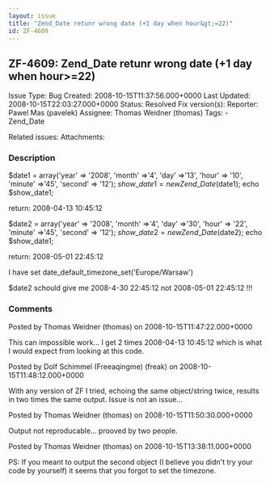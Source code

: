 ```yaml
---
layout: issue
title: "Zend_Date retunr wrong date (+1 day when hour&gt;=22)"
id: ZF-4609
---
```


ZF-4609: Zend\_Date retunr wrong date (+1 day when hour>=22)
------------------------------------------------------------

 Issue Type: Bug Created: 2008-10-15T11:37:56.000+0000 Last Updated: 2008-10-15T22:03:27.000+0000 Status: Resolved Fix version(s): 
 Reporter:  Pawel Mas (pavelek)  Assignee:  Thomas Weidner (thomas)  Tags: - Zend\_Date
 
 Related issues: 
 Attachments: 
### Description

$date1 = array('year' => '2008', 'month' =>'4', 'day' =>'13', 'hour' => '10', 'minute' =>'45', 'second' => '12'); $show\_date1 = new Zend\_Date($date1); echo $show\_date1;

return: 2008-04-13 10:45:12

$date2 = array('year' => '2008', 'month' =>'4', 'day' =>'30', 'hour' => '22', 'minute' =>'45', 'second' => '12'); $show\_date2 = new Zend\_Date($date2); echo $show\_date1;

return: 2008-05-01 22:45:12

I have set date\_default\_timezone\_set('Europe/Warsaw')

$date2 schould give me 2008-4-30 22:45:12 not 2008-05-01 22:45:12 !!!

 

 

### Comments

Posted by Thomas Weidner (thomas) on 2008-10-15T11:47:22.000+0000

This can impossible work... I get 2 times 2008-04-13 10:45:12 which is what I would expect from looking at this code.

 

 

Posted by Dolf Schimmel (Freeaqingme) (freak) on 2008-10-15T11:48:12.000+0000

With any version of ZF I tried, echoing the same object/string twice, results in two times the same output. Issue is not an issue...

 

 

Posted by Thomas Weidner (thomas) on 2008-10-15T11:50:30.000+0000

Output not reproducable... prooved by two people.

 

 

Posted by Thomas Weidner (thomas) on 2008-10-15T13:38:11.000+0000

PS: If you meant to output the second object (I believe you didn't try your code by yourself) it seems that you forgot to set the timezone.

 

 